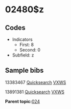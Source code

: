 # 02480$z

## Codes

-   Indicators
    -   First: 8
    -   Second: 0
-   Subfield: z

## Sample bibs

13383467 [Quicksearch](https://search.library.yale.edu/catalog/13383467) [VXWS](http://prodorbis.library.yale.edu:7014/vxws/GetHoldingsService?bibId=13383467)

13891381 [Quicksearch](https://search.library.yale.edu/catalog/13891381) [VXWS](http://prodorbis.library.yale.edu:7014/vxws/GetHoldingsService?bibId=13891381)

**Parent topic:**[024](../../tags/024/024.md)

